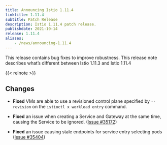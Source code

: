 ```yaml
---
title: Announcing Istio 1.11.4
linktitle: 1.11.4
subtitle: Patch Release
description: Istio 1.11.4 patch release.
publishdate: 2021-10-14
release: 1.11.4
aliases:
    - /news/announcing-1.11.4
---
```


This release contains bug fixes to improve robustness. This release note describes what’s different between Istio 1.11.3 and Istio 1.11.4

{{< relnote >}}

## Changes

- **Fixed** VMs are able to use a revisioned control plane specified by `--revision` on the `istioctl x workload entry`
command.

- **Fixed** an issue when creating a Service and Gateway at the same time, causing the Service to be ignored.
  ([Issue #35172](https://github.com/istio/istio/issues/35172))

- **Fixed** an issue causing stale endpoints for service entry selecting pods
  ([Issue #35404](https://github.com/istio/istio/issues/35404))
